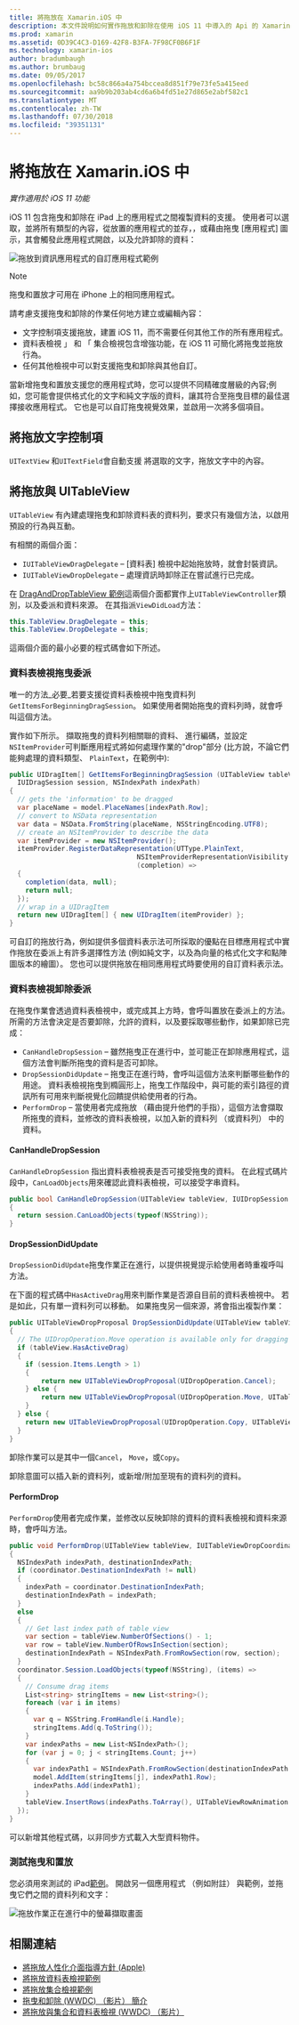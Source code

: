 ```yaml
---
title: 將拖放在 Xamarin.iOS 中
description: 本文件說明如何實作拖放和卸除在使用 iOS 11 中導入的 Api 的 Xamarin.iOS 應用程式中。 特別是，它會討論啟用拖放 UITableView。
ms.prod: xamarin
ms.assetid: 0D39C4C3-D169-42F8-B3FA-7F98CF0B6F1F
ms.technology: xamarin-ios
author: bradumbaugh
ms.author: brumbaug
ms.date: 09/05/2017
ms.openlocfilehash: bc58c866a4a754bccea8d851f79e73fe5a415eed
ms.sourcegitcommit: aa9b9b203ab4cd6a6b4fd51e27d865e2abf582c1
ms.translationtype: MT
ms.contentlocale: zh-TW
ms.lasthandoff: 07/30/2018
ms.locfileid: "39351131"
---
```

# <a name="drag-and-drop-in-xamarinios"></a>將拖放在 Xamarin.iOS 中

_實作適用於 iOS 11 功能_

iOS 11 包含拖曳和卸除在 iPad 上的應用程式之間複製資料的支援。 使用者可以選取，並將所有類型的內容，從放置的應用程式的並存，，或藉由拖曳 [應用程式] 圖示，其會觸發此應用程式開啟，以及允許卸除的資料：

![拖放到資訊應用程式的自訂應用程式範例](drag-and-drop-images/drag-drop-sml.png)

> [!NOTE]
> 拖曳和置放才可用在 iPhone 上的相同應用程式。

請考慮支援拖曳和卸除的作業任何地方建立或編輯內容：

- 文字控制項支援拖放，建置 iOS 11，而不需要任何其他工作的所有應用程式。
- 資料表檢視 」 和 「 集合檢視包含增強功能，在 iOS 11 可簡化將拖曳並拖放行為。
- 任何其他檢視中可以對支援拖曳和卸除與其他自訂。

當新增拖曳和置放支援您的應用程式時，您可以提供不同精確度層級的內容;例如，您可能會提供格式化的文字和純文字版的資料，讓其符合至拖曳目標的最佳選擇接收應用程式。 它也是可以自訂拖曳視覺效果，並啟用一次將多個項目。

## <a name="drag-and-drop-with-text-controls"></a>將拖放文字控制項

`UITextView` 和`UITextField`會自動支援 將選取的文字，拖放文字中的內容。

<a name="uitableview" />

## <a name="drag-and-drop-with-uitableview"></a>將拖放與 UITableView

`UITableView` 有內建處理拖曳和卸除資料表的資料列，要求只有幾個方法，以啟用預設的行為與互動。

有相關的兩個介面：

- `IUITableViewDragDelegate` – [資料表] 檢視中起始拖放時，就會封裝資訊。
- `IUITableViewDropDelegate` – 處理資訊時卸除正在嘗試進行已完成。

在  [DragAndDropTableView 範例](https://developer.xamarin.com/samples/monotouch/ios11/DragAndDropTableView/)這兩個介面都實作上`UITableViewController`類別，以及委派和資料來源。 在其指派`ViewDidLoad`方法：

```csharp
this.TableView.DragDelegate = this;
this.TableView.DropDelegate = this;
```

這兩個介面的最小必要的程式碼會如下所述。

### <a name="table-view-drag-delegate"></a>資料表檢視拖曳委派

唯一的方法_必要_若要支援從資料表檢視中拖曳資料列`GetItemsForBeginningDragSession`。 如果使用者開始拖曳的資料列時，就會呼叫這個方法。

實作如下所示。 擷取拖曳的資料列相關聯的資料、 進行編碼，並設定`NSItemProvider`可判斷應用程式將如何處理作業的"drop"部分 (比方說，不論它們能夠處理的資料類型、 `PlainText`，在範例中):

```csharp
public UIDragItem[] GetItemsForBeginningDragSession (UITableView tableView,
  IUIDragSession session, NSIndexPath indexPath)
{
  // gets the 'information' to be dragged
  var placeName = model.PlaceNames[indexPath.Row];
  // convert to NSData representation
  var data = NSData.FromString(placeName, NSStringEncoding.UTF8);
  // create an NSItemProvider to describe the data
  var itemProvider = new NSItemProvider();
  itemProvider.RegisterDataRepresentation(UTType.PlainText,
                                NSItemProviderRepresentationVisibility.All,
                                (completion) =>
  {
    completion(data, null);
    return null;
  });
  // wrap in a UIDragItem
  return new UIDragItem[] { new UIDragItem(itemProvider) };
}
```

可自訂的拖放行為，例如提供多個資料表示法可所採取的優點在目標應用程式中實作拖放在委派上有許多選擇性方法 (例如純文字，以及為向量的格式化文字和點陣圖版本的繪圖）。 您也可以提供拖放在相同應用程式時要使用的自訂資料表示法。

### <a name="table-view-drop-delegate"></a>資料表檢視卸除委派

在拖曳作業會透過資料表檢視中，或完成其上方時，會呼叫置放在委派上的方法。 所需的方法會決定是否要卸除，允許的資料，以及要採取哪些動作，如果卸除已完成：

- `CanHandleDropSession` – 雖然拖曳正在進行中，並可能正在卸除應用程式，這個方法會判斷所拖曳的資料是否可卸除。
- `DropSessionDidUpdate` – 拖曳正在進行時，會呼叫這個方法來判斷哪些動作的用途。 資料表檢視拖曳到橢圓形上，拖曳工作階段中，與可能的索引路徑的資訊所有可用來判斷視覺化回饋提供給使用者的行為。
- `PerformDrop` – 當使用者完成拖放 （藉由提升他們的手指），這個方法會擷取所拖曳的資料，並修改的資料表檢視，以加入新的資料列 （或資料列） 中的資料。

#### <a name="canhandledropsession"></a>CanHandleDropSession

`CanHandleDropSession` 指出資料表檢視表是否可接受拖曳的資料。 在此程式碼片段中，`CanLoadObjects`用來確認此資料表檢視，可以接受字串資料。

```csharp
public bool CanHandleDropSession(UITableView tableView, IUIDropSession session)
{
  return session.CanLoadObjects(typeof(NSString));
}
```

#### <a name="dropsessiondidupdate"></a>DropSessionDidUpdate

`DropSessionDidUpdate`拖曳作業正在進行，以提供視覺提示給使用者時重複呼叫方法。

在下面的程式碼中`HasActiveDrag`用來判斷作業是否源自目前的資料表檢視中。 若是如此，只有單一資料列可以移動。
如果拖曳另一個來源，將會指出複製作業：

```csharp
public UITableViewDropProposal DropSessionDidUpdate(UITableView tableView, IUIDropSession session, NSIndexPath destinationIndexPath)
{
  // The UIDropOperation.Move operation is available only for dragging within a single app.
  if (tableView.HasActiveDrag)
  {
    if (session.Items.Length > 1)
    {
        return new UITableViewDropProposal(UIDropOperation.Cancel);
    } else {
        return new UITableViewDropProposal(UIDropOperation.Move, UITableViewDropIntent.InsertAtDestinationIndexPath);
    }
  } else {
    return new UITableViewDropProposal(UIDropOperation.Copy, UITableViewDropIntent.InsertAtDestinationIndexPath);
  }
}
```

卸除作業可以是其中一個`Cancel`， `Move`，或`Copy`。

卸除意圖可以插入新的資料列，或新增/附加至現有的資料列的資料。

#### <a name="performdrop"></a>PerformDrop

`PerformDrop`使用者完成作業，並修改以反映卸除的資料的資料表檢視和資料來源時，會呼叫方法。

```csharp
public void PerformDrop(UITableView tableView, IUITableViewDropCoordinator coordinator)
{
  NSIndexPath indexPath, destinationIndexPath;
  if (coordinator.DestinationIndexPath != null)
  {
    indexPath = coordinator.DestinationIndexPath;
    destinationIndexPath = indexPath;
  }
  else
  {
    // Get last index path of table view
    var section = tableView.NumberOfSections() - 1;
    var row = tableView.NumberOfRowsInSection(section);
    destinationIndexPath = NSIndexPath.FromRowSection(row, section);
  }
  coordinator.Session.LoadObjects(typeof(NSString), (items) =>
  {
    // Consume drag items
    List<string> stringItems = new List<string>();
    foreach (var i in items)
    {
      var q = NSString.FromHandle(i.Handle);
      stringItems.Add(q.ToString());
    }
    var indexPaths = new List<NSIndexPath>();
    for (var j = 0; j < stringItems.Count; j++)
    {
      var indexPath1 = NSIndexPath.FromRowSection(destinationIndexPath.Row + j, destinationIndexPath.Section);
      model.AddItem(stringItems[j], indexPath1.Row);
      indexPaths.Add(indexPath1);
    }
    tableView.InsertRows(indexPaths.ToArray(), UITableViewRowAnimation.Automatic);
  });
}
```

可以新增其他程式碼，以非同步方式載入大型資料物件。

### <a name="testing-drag-and-drop"></a>測試拖曳和置放

您必須用來測試的 iPad[範例](https://developer.xamarin.com/samples/monotouch/ios11/DragAndDropTableView/)。
開啟另一個應用程式 （例如附註） 與範例，並拖曳它們之間的資料列和文字：

![拖放作業正在進行中的螢幕擷取畫面](drag-and-drop-images/01-sml.png)


## <a name="related-links"></a>相關連結

- [將拖放人性化介面指導方針 (Apple)](https://developer.apple.com/ios/human-interface-guidelines/interaction/drag-and-drop/)
- [將拖放資料表檢視範例](https://developer.xamarin.com/samples/monotouch/ios11/DragAndDropTableView/)
- [將拖放集合檢視範例](https://developer.xamarin.com/samples/monotouch/ios11/DragAndDropCollectionView)
- [拖曳和卸除 (WWDC) （影片） 簡介](https://developer.apple.com/videos/play/wwdc2017/203/)
- [將拖放與集合和資料表檢視 (WWDC) （影片）](https://developer.apple.com/videos/play/wwdc2017/223/)
